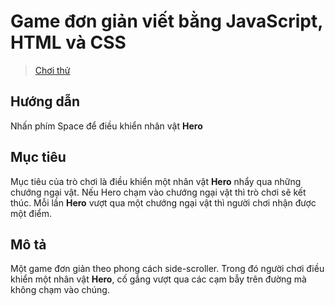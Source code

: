 # Game đơn giản viết bằng JavaScript, HTML và CSS

> [Chơi thử](https://anhnbt-it.github.io/case-study/my-hero/index.html)
## Hướng dẫn
Nhấn phím Space để điều khiển nhân vật **Hero**

## Mục tiêu
Mục tiêu của trò chơi là điều khiển một nhân vật **Hero** nhẩy qua những chướng ngại vật. Nếu Hero chạm vào chướng ngại vật thì trò chơi sẽ kết thúc. Mỗi lần **Hero** vượt qua một chướng ngại vật thì người chơi nhận được một điểm.

## Mô tả
Một game đơn giản theo phong cách side-scroller. Trong đó người chơi điều khiển một nhân vật **Hero**, cố gắng vượt qua các cạm bẫy trên đường mà không chạm vào chúng.